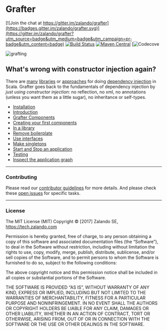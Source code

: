# Grafter

[![Join the chat at https://gitter.im/zalando/grafter](https://badges.gitter.im/zalando/grafter.svg)](https://gitter.im/zalando/grafter?utm_source=badge&utm_medium=badge&utm_campaign=pr-badge&utm_content=badge)
[![Build Status](https://travis-ci.org/zalando/grafter.svg?branch=master)](https://travis-ci.org/zalando/grafter)
[![Maven Central](https://img.shields.io/maven-central/v/org.zalando/grafter_2.12.svg)](https://maven-badges.herokuapp.com/maven-central/org.zalando/grafter_2.12)
[![Codecove](https://codecov.io/github/zalando/grafter/coverage.svg?precision=2)

![grafting](https://autonomyacres.files.wordpress.com/2015/04/crown-cleft-grafting-fruit-trees.jpg?w=300&h=284)

## What's wrong with constructor injection again?

There are [many](https://github.com/adamw/macwire) [libraries](https://github.com/google/guice) or [approaches](http://www.cakesolutions.net/teamblogs/2011/12/19/cake-pattern-in-depth) for doing [dependency injection](https://en.wikipedia.org/wiki/Dependency_injection) in Scala.
Grafter goes back to the fundamentals of dependency injection by *just using constructor injection*: no reflection, no xml, no annotations (unless you want them as a little sugar), no inheritance or self-types.

 - [Installation](doc/installation.md)
 - [Introduction](doc/introduction.md)
 - [Grafter Components](doc/components.md)
 - [Creating your first components](doc/creating.md)
 - [In a library](doc/library.md)
 - [Remove boilerplate](doc/boilerplate.md)
 - [Use interfaces](doc/interfaces.md)
 - [Make singletons](doc/singletons.md)
 - [Start and Stop an application](doc/start-stop.md)
 - [Testing](doc/testing.md)
 - [Inspect the application graph](doc/inspect-app-graph.md)

---

### Contributing

Please read our [contributor guidelines](CONTRIBUTING.md) for more details. 
And please check these [open issues](http://github.com/zalando/grafter/issues) for specific tasks.

----

### License

The MIT License (MIT) Copyright © [2017] Zalando SE, https://tech.zalando.com

Permission is hereby granted, free of charge, to any person obtaining a copy of this software and associated documentation files (the “Software”), to deal in the Software without restriction, including without limitation the rights to use, copy, modify, merge, publish, distribute, sublicense, and/or sell copies of the Software, and to permit persons to whom the Software is furnished to do so, subject to the following conditions:

The above copyright notice and this permission notice shall be included in all copies or substantial portions of the Software.

THE SOFTWARE IS PROVIDED “AS IS”, WITHOUT WARRANTY OF ANY KIND, EXPRESS OR IMPLIED, INCLUDING BUT NOT LIMITED TO THE WARRANTIES OF MERCHANTABILITY, FITNESS FOR A PARTICULAR PURPOSE AND NONINFRINGEMENT. IN NO EVENT SHALL THE AUTHORS OR COPYRIGHT HOLDERS BE LIABLE FOR ANY CLAIM, DAMAGES OR OTHER LIABILITY, WHETHER IN AN ACTION OF CONTRACT, TORT OR OTHERWISE, ARISING FROM, OUT OF OR IN CONNECTION WITH THE SOFTWARE OR THE USE OR OTHER DEALINGS IN THE SOFTWARE.

